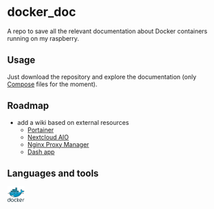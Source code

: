 # docker_doc

A repo to save all the relevant documentation about Docker containers running on my raspberry.

## Usage

Just download the repository and explore the documentation (only [Compose](https://docs.docker.com/compose/compose-file/) files for the moment).

## Roadmap

* add a wiki based on external resources
  - [Portainer](https://github.com/portainer/portainer)
  - [Nextcloud AIO](https://github.com/nextcloud/all-in-one)
  - [Nginx Proxy Manager](https://github.com/NginxProxyManager/nginx-proxy-manager)
  - [Dash app](https://www.devcoons.com/how-to-deploy-your-plotly-dash-dashboard-using-docker/)

## Languages and tools

<p align="left"> <a href="https://www.docker.com/" target="_blank" rel="noreferrer"> <img src="https://raw.githubusercontent.com/devicons/devicon/master/icons/docker/docker-original-wordmark.svg" alt="docker" width="40" height="40"/> </a> </p>
